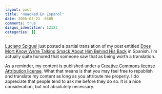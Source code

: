 ```yaml
---
layout: post
title: "Haacked En Espanol"
date: 2006-03-21 -0800
comments: true
disqus_identifier: 12122
categories: []
---
```

[Luciano Spiguel](http://huapi.blogspot.com/ "Blog of Luciano Spiguel")
just posted a partial translation of my post entitled [Does Mort Know
We’re Talking Smack About Him Behind His
Back](http://haacked.com/archive/2005/08/03/9210.aspx "Discussing Mort")
in Spanish. I’m actually quite honored that someone saw that as being
worth a translation.

As a reminder, my content is published under a [Creative Commons license
Attribution
license](http://creativecommons.org/licenses/by/2.5/ "Creative Commons 2.5").
What that means is that you may feel free to republish and translate my
content as long as you attribute me properly. I do appreciate that
people tend to ask me before they do so. It is a nice consideration, but
not absolutely necessary.

